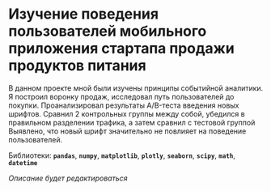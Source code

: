 # Изучение поведения пользователей мобильного приложения стартапа продажи продуктов питания
В данном проекте мной были изучены принципы событийной аналитики. Я построил воронку продаж, исследовал путь пользователей до покупки. Проанализировал результаты A/B-теста введения новых шрифтов. Сравнил 2 контрольных группы между собой, убедился в правильном разделении трафика, а затем сравнил с тестовой группой Выявлено, что новый шрифт значительно не повлияет на поведение пользователей.

Библиотеки:
**`pandas`**, **`numpy`**, **`matplotlib`**, **`plotly`**, **`seaborn`**, **`scipy`**, **`math`**, **`datetime`**


_Описание будет редактироваться_
